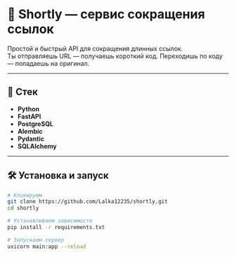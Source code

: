 # 🔗 Shortly — сервис сокращения ссылок

Простой и быстрый API для сокращения длинных ссылок.  
Ты отправляешь URL — получаешь короткий код. Переходишь по коду — попадаешь на оригинал.

---

## 🚀 Стек

- **Python**
- **FastAPI**
- **PostgreSQL**
- **Alembic**
- **Pydantic**
- **SQLAlchemy**

---

## 🛠 Установка и запуск

```bash
# Клонируем
git clone https://github.com/Lalka12235/shortly.git
cd shortly

# Устанавливаем зависимости
pip install -r requirements.txt

# Запускаем сервер
uvicorn main:app --reload
